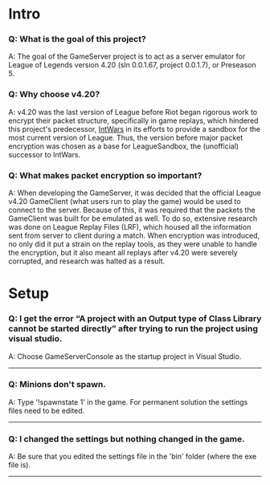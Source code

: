 # Intro

### Q: What is the goal of this project?
 A: The goal of the GameServer project is to act as a server emulator for League of Legends version 4.20 (sln 0.0.1.67, project 0.0.1.7), or Preseason 5.

### Q: Why choose v4.20?
 A: v4.20 was the last version of League before Riot began rigorous work to encrypt their packet structure, specifically in game replays, which hindered this project's predecessor, [IntWars](https://github.com/Elyotna/IntWars) in its efforts to provide a sandbox for the most current version of League. Thus, the version before major packet encryption was chosen as a base for LeagueSandbox, the (unofficial) successor to IntWars.

### Q: What makes packet encryption so important?
 A: When developing the GameServer, it was decided that the official League v4.20 GameClient (what users run to play the game) would be used to connect to the server. Because of this, it was required that the packets the GameClient was built for be emulated as well. To do so, extensive research was done on League Replay Files (LRF), which housed all the information sent from server to client during a match. When encryption was introduced, no only did it put a strain on the replay tools, as they were unable to handle the encryption, but it also meant all replays after v4.20 were severely corrupted, and research was halted as a result.

# Setup

### Q: I get the error “A project with an Output type of Class Library cannot be started directly” after trying to run the project using visual studio.
 A: Choose GameServerConsole as the startup project in Visual Studio.
***

### Q: Minions don't spawn.
 A: Type '!spawnstate 1' in the game. For permanent solution the settings files need to be edited.
***

### Q: I changed the settings but nothing changed in the game.
 A: Be sure that you edited the settings file in the 'bin' folder (where the exe file is).
***